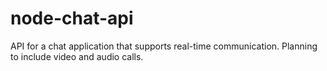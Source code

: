 # node-chat-api
API for a chat application that supports real-time communication.
Planning to include video and audio calls.
